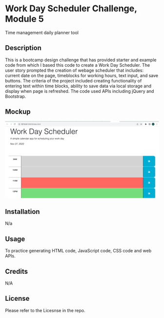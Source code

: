 # Work Day Scheduler Challenge, Module 5

Time management daily planner tool

## Description
This is a bootcamp design challenge that has provided starter and example code from which I based this code to create a Work Day Scheduler. The user story prompted the creation of webage scheduler that includes: current date on the page, timeblocks for working hours, text input, and save buttons. The criteria of the project included creating functionality of entering text within time blocks, ability to save data via local storage and display when page is refreshed. The code used APIs including jQuery and Bootstrap. 


## Mockup

![Mockup of Work Day Scheduler](WorkSchedIMG.png)


## Installation
N/a

## Usage
To practice generating HTML code, JavaScript code, CSS code and web APIs. 

## Credits

N/A

## License 

Please refer to the Licesnse in the repo. 


